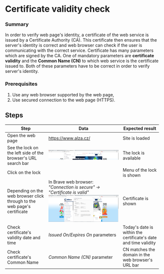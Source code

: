 # Certificate validity check

### Summary
In order to verify web page's identity, a certificate of the web service is issued by a Certificate Authority (CA).
This certificate then ensures that the server's identity is correct and web browser can check if the user is communicating with the correct service.
Certificate has many parameters which are signed by the CA.
One of mandatory parameters are **certificate validity** and the **Common Name (CN)** to which web service is the certificate issued to.
Both of these parameters have to be correct in order to verify server's identity.

### Prerequisites
1. Use any web browser supported by the web page,
2. Use secured connection to the web page (HTTPS).

## Steps
| Step                                                                     | Data                                                                                                                                              | Expected result                                                 |
|--------------------------------------------------------------------------|---------------------------------------------------------------------------------------------------------------------------------------------------|-----------------------------------------------------------------|
| Open the web page                                                        | https://www.alza.cz/                                                                                                                              | Site is loaded                                                  |
| See the lock on the left side of the browser's URL search bar            | ![Alza lock](../img/alza_lock.png "Alza secured connection")                                                                                      | The lock is available                                           |
| Click on the lock                                                        |                                                                                                                                                   | Menu of the lock is shown                                       |
| Depending on the web browser click through to the web page's certificate | In Brave web browser: _"Connection is secure" -> "Certificate is valid"_<br/> ![Alza certificate](../img/Alza_certificate.png "Alza certificate") | Certificate is shown                                            |
| Check certificate's validity date and time                               | _Issued On/Expires On_ parameters                                                                                                                 | Today's date is within the certificate's date and time validity |
| Check certificate's Common Name                                          | _Common Name (CN)_ parameter                                                                                                                      | CN matches the domain in the web browser's URL bar              |